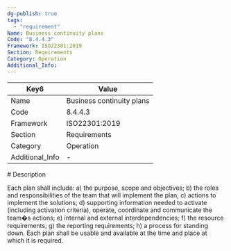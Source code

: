 ```yaml
---
dg-publish: true
tags:
  - "requirement"
Name: Business continuity plans
Code: "8.4.4.3"
Framework: ISO22301:2019
Section: Requirements
Category: Operation
Additional_Info: 
---
```


<div><table class="dataview table-view-table"><thead class="table-view-thead"><tr class="table-view-tr-header"><th class="table-view-th"><span>Key</span><span class="dataview small-text">6</span></th><th class="table-view-th"><span>Value</span></th></tr></thead><tbody class="table-view-tbody"><tr><td><span>Name</span></td><td><span>Business continuity plans</span></td></tr><tr><td><span>Code</span></td><td><span>8.4.4.3</span></td></tr><tr><td><span>Framework</span></td><td><span>ISO22301:2019</span></td></tr><tr><td><span>Section</span></td><td><span>Requirements</span></td></tr><tr><td><span>Category</span></td><td><span>Operation</span></td></tr><tr><td><span>Additional_Info</span></td><td><span>-</span></td></tr></tbody></table></div>
# Description

Each plan shall include: a) the purpose, scope and objectives; b) the roles and responsibilities of the team that will implement the plan; c) actions to implement the solutions; d) supporting information needed to activate (including activation criteria), operate, coordinate and communicate the team�s actions; e) internal and external interdependencies; f) the resource requirements; g) the reporting requirements; h) a process for standing down. Each plan shall be usable and available at the time and place at which it is required. 
